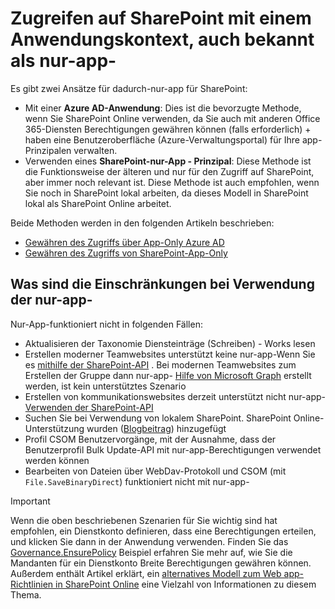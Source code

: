 # <a name="accessing-sharepoint-using-an-application-context-also-known-as-app-only"></a>Zugreifen auf SharePoint mit einem Anwendungskontext, auch bekannt als nur-app-

Es gibt zwei Ansätze für dadurch-nur-app für SharePoint: 
 - Mit einer **Azure AD-Anwendung**: Dies ist die bevorzugte Methode, wenn Sie SharePoint Online verwenden, da Sie auch mit anderen Office 365-Diensten Berechtigungen gewähren können (falls erforderlich) + haben eine Benutzeroberfläche (Azure-Verwaltungsportal) für Ihre app-Prinzipalen verwalten.
 - Verwenden eines **SharePoint-nur-App - Prinzipal**: Diese Methode ist die Funktionsweise der älteren und nur für den Zugriff auf SharePoint, aber immer noch relevant ist. Diese Methode ist auch empfohlen, wenn Sie noch in SharePoint lokal arbeiten, da dieses Modell in SharePoint lokal als SharePoint Online arbeitet.

Beide Methoden werden in den folgenden Artikeln beschrieben: 
 - [Gewähren des Zugriffs über App-Only Azure AD](security-apponly-azuread.md)
 - [Gewähren des Zugriffs von SharePoint-App-Only](security-apponly-azureacs.md)

## <a name="what-are-the-limitations-when-using-app-only"></a>Was sind die Einschränkungen bei Verwendung der nur-app-
Nur-App-funktioniert nicht in folgenden Fällen:
 - Aktualisieren der Taxonomie Diensteinträge (Schreiben) - Works lesen
 - Erstellen moderner Teamwebsites unterstützt keine nur-app-Wenn Sie es [mithilfe der SharePoint-API](https://github.com/SharePoint/PnP-Sites-Core/blob/master/Core/OfficeDevPnP.Core/Sites/SiteCollection.cs) . Bei modernen Teamwebsites zum Erstellen der Gruppe dann nur-app- [Hilfe von Microsoft Graph](https://github.com/SharePoint/PnP-Sites-Core/blob/master/Core/OfficeDevPnP.Core/Framework/Graph/UnifiedGroupsUtility.cs) erstellt werden, ist kein unterstütztes Szenario
 - Erstellen von kommunikationswebsites derzeit unterstützt nicht nur-app- [Verwenden der SharePoint-API](https://github.com/SharePoint/PnP-Sites-Core/blob/master/Core/OfficeDevPnP.Core/Sites/SiteCollection.cs)
 - Suchen Sie bei Verwendung von lokalem SharePoint. SharePoint Online-Unterstützung wurden ([Blogbeitrag](https://blogs.msdn.microsoft.com/vesku/2016/03/07/using-add-in-only-app-only-permissions-with-search-queries-in-sharepoint-online/)) hinzugefügt
 - Profil CSOM Benutzervorgänge, mit der Ausnahme, dass der Benutzerprofil Bulk Update-API mit nur-app-Berechtigungen verwendet werden können
 - Bearbeiten von Dateien über WebDav-Protokoll und CSOM (mit `File.SaveBinaryDirect`) funktioniert nicht mit nur-app-

> [!IMPORTANT]
> Wenn die oben beschriebenen Szenarien für Sie wichtig sind hat empfohlen, ein Dienstkonto definieren, dass eine Berechtigungen erteilen, und klicken Sie dann in der Anwendung verwenden. Finden Sie das [Governance.EnsurePolicy](https://github.com/SharePoint/PnP/tree/master/Solutions/Governance.EnsurePolicy) Beispiel erfahren Sie mehr auf, wie Sie die Mandanten für ein Dienstkonto Breite Berechtigungen gewähren können. Außerdem enthält Artikel erklärt, ein [alternatives Modell zum Web app-Richtlinien in SharePoint Online](security-webapppolicies.md) eine Vielzahl von Informationen zu diesem Thema.



